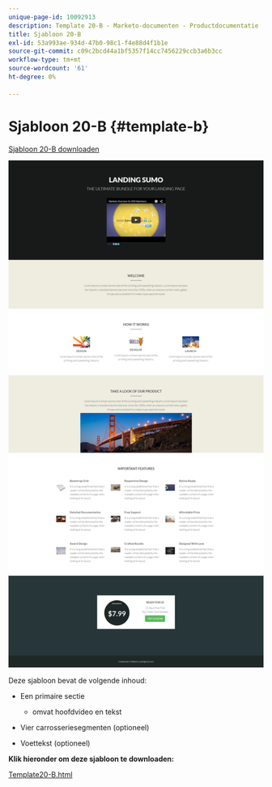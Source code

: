 ```yaml
---
unique-page-id: 10092913
description: Template 20-B - Marketo-documenten - Productdocumentatie
title: Sjabloon 20-B
exl-id: 53a993ae-934d-47b0-98c1-f4e88d4f1b1e
source-git-commit: c09c2bcd44a1bf5357f14cc7456229ccb3a6b3cc
workflow-type: tm+mt
source-wordcount: '61'
ht-degree: 0%

---
```


# Sjabloon 20-B {#template-b}

[Sjabloon 20-B downloaden](https://docs.marketo.com/download/attachments/10092913/template-20b.html?version=1&amp;modificationdate=1441750700000&amp;api=v2)

![](assets/template-20b.png)

Deze sjabloon bevat de volgende inhoud:

* Een primaire sectie

   * omvat hoofdvideo en tekst

* Vier carrosseriesegmenten (optioneel)
* Voettekst (optioneel)

**Klik hieronder om deze sjabloon te downloaden:**

[Template20-B.html](https://docs.marketo.com/download/attachments/10092913/template-20b.html?version=1&amp;modificationdate=1441750700000&amp;api=v2)
